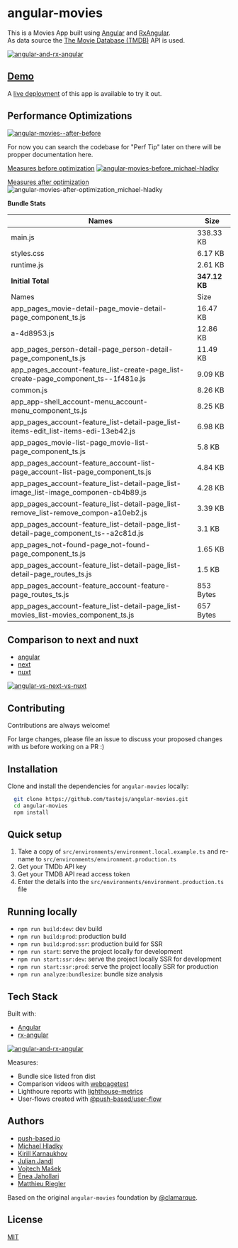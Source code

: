 # angular-movies

This is a Movies App built using [Angular](https://angular.io)
and [RxAngular](https://github.com/rx-angular/rx-angular).  
As data source the [The Movie Database (TMDB)](https://www.themoviedb.org/) API is used.

[![angular-and-rx-angular](https://user-images.githubusercontent.com/10064416/154189195-c32cbdec-b061-46a5-8590-a9e3d8dc050a.png)](https://www.rx-angular.io/)

## [Demo](https://angular-movies-a12d3.web.app/list/category/popular)

A [live deployment](https://angular-movies-a12d3.web.app/list/category/popular) of this app is available to try it out.

## Performance Optimizations

[![angular-movies--after-before](https://user-images.githubusercontent.com/10064416/155904454-f70b5bb5-6591-497a-9d21-dca0e2940566.gif)](https://www.webpagetest.org/video/compare.php?tests=220216_BiDcPP_CVM,220216_AiDcBN_ETK)

For now you can search the codebase for "Perf Tip" later on there will be propper documentation here.

[Measures before optimization](https://lighthouse-metrics.com/checks/9ddeb46e-2c28-453c-b719-cf080a01b13c)
[![angular-movies-before_michael-hladky](https://user-images.githubusercontent.com/10064416/137785051-1cf9f63a-e803-4d92-a952-c327b7628530.PNG)](https://lighthouse-metrics.com/checks/9ddeb46e-2c28-453c-b719-cf080a01b13c)

[Measures after optimization](https://lighthouse-metrics.com/checks/6a888a17-b17b-46a6-abc9-e605b73a530c/runs/503701ad-36aa-43ad-8de3-cb40e775c770)
![angular-movies-after-optimization_michael-hladky](https://user-images.githubusercontent.com/10064416/146446241-ad9eeed4-b0a4-44a2-a88e-4ea7c97e1acf.PNG)

**Bundle Stats**


<!-- bundle-stats-start -->
| Names             |       Size |
| ---               | ---        |
| main.js           | 338.33 KB |
| styles.css           | 6.17 KB |
| runtime.js           | 2.61 KB |
  | **Initial Total** | **347.12 KB** |
  | Names             |       Size |
| app_pages_movie-detail-page_movie-detail-page_component_ts.js           | 16.47 KB |
| a-4d8953.js           | 12.86 KB |
| app_pages_person-detail-page_person-detail-page_component_ts.js           | 11.49 KB |
| app_pages_account-feature_list-create-page_list-create-page_component_ts--1f481e.js           | 9.09 KB |
| common.js           | 8.26 KB |
| app_app-shell_account-menu_account-menu_component_ts.js           | 8.25 KB |
| app_pages_account-feature_list-detail-page_list-items-edit_list-items-edi-13eb42.js           | 6.98 KB |
| app_pages_movie-list-page_movie-list-page_component_ts.js           | 5.8 KB |
| app_pages_account-feature_account-list-page_account-list-page_component_ts.js           | 4.84 KB |
| app_pages_account-feature_list-detail-page_list-image_list-image_componen-cb4b89.js           | 4.28 KB |
| app_pages_account-feature_list-detail-page_list-remove_list-remove_compon-a10eb2.js           | 3.39 KB |
| app_pages_account-feature_list-detail-page_list-detail-page_component_ts--a2c81d.js           | 3.1 KB |
| app_pages_not-found-page_not-found-page_component_ts.js           | 1.65 KB |
| app_pages_account-feature_list-detail-page_list-detail-page_routes_ts.js           | 1.5 KB |
| app_pages_account-feature_account-feature-page_routes_ts.js           | 853 Bytes |
| app_pages_account-feature_list-detail-page_list-movies_list-movies_component_ts.js           | 657 Bytes |
<!-- bundle-stats-end -->


## Comparison to next and nuxt

- [angular](https://angular-movies-a12d3.web.app/list/category/popular)
- [next](https://movies.zaps.dev/?category=Popular&page=1)
- [nuxt](https://movies.jason.codes/movie/category/popular)

[![angular-vs-next-vs-nuxt](https://user-images.githubusercontent.com/10064416/155904543-333e1c25-7c01-470a-b399-40eee4c9d02c.gif)](https://www.webpagetest.org/video/compare.php?tests=220216_AiDcBJ_EAA,220216_BiDcER_CDY,220216_BiDc68_CDZ)

## Contributing

Contributions are always welcome!

For large changes, please file an issue to discuss your proposed changes with us before working on a PR :)

## Installation

Clone and install the dependencies for `angular-movies` locally:

```bash 
  git clone https://github.com/tastejs/angular-movies.git
  cd angular-movies 
  npm install
```

## Quick setup

1. Take a copy of `src/environments/environment.local.example.ts` and re-name
   to `src/environments/environment.production.ts`
2. Get your TMDb API key
3. Get your TMDB API read access token
4. Enter the details into the `src/environments/environment.production.ts` file

## Running locally

* `npm run build:dev`: dev build
* `npm run build:prod`: production build
* `npm run build:prod:ssr`: production build for SSR
* `npm run start`: serve the project locally for development
* `npm run start:ssr:dev`: serve the project locally SSR for development
* `npm run start:ssr:prod`: serve the project locally SSR for production
* `npm run analyze:bundlesize`: bundle size analysis

## Tech Stack

Built with:

* [Angular](https://angular.io)
* [rx-angular](https://github.com/rx-angular/rx-angular)

[![angular-and-rx-angular](https://user-images.githubusercontent.com/10064416/154189195-c32cbdec-b061-46a5-8590-a9e3d8dc050a.png)](https://www.rx-angular.io/)

Measures:

* Bundle sice listed fron dist
* Comparison videos with [webpagetest](https://www.webpagetest.org)
* Lighthoure reports with [lighthouse-metrics](https://lighthouse-metrics.com)
* User-flows created with [@push-based/user-flow](https://www.npmjs.com/package/@push-based/user-flow)

## Authors

- [push-based.io](https://push-based.io)
- [Michael Hladky](https://github.com/BioPhoton)
- [Kirill Karnaukhov](https://github.com/Karnaukhov-kh)
- [Julian Jandl](https://github.com/HoebbelsB)
- [Vojtech Mašek](https://github.com/vmasek)
- [Enea Jahollari](https://github.com/eneajaho)
- [Matthieu Riegler](https://github.com/jeanmeche)

Based on the original `angular-movies` foundation by [@clamarque](https://github.com/clamarque/angular-movies).

## License

[MIT](https://choosealicense.com/licenses/mit/)
